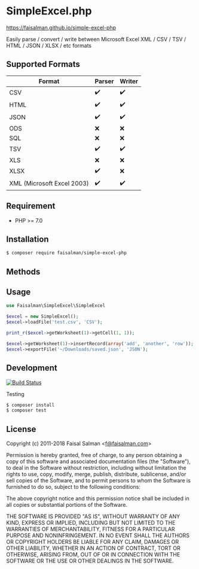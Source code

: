 # SimpleExcel.php

https://faisalman.github.io/simple-excel-php

Easily parse / convert / write between Microsoft Excel XML / CSV / TSV / HTML / JSON / XLSX / etc formats

## Supported Formats

| Format | Parser | Writer |
| --- | --- | --- |
| CSV | ✔️ | ✔️ |
| HTML | ✔️ | ✔️ |
| JSON | ✔️ | ✔️ |
| ODS | ❌ | ❌ |
| SQL | ❌ | ❌ |
| TSV | ✔️ | ✔️ |
| XLS | ❌ | ❌ |
| XLSX | ✔️ | ❌ |
| XML (Microsoft Excel 2003)| ✔️ | ✔️ |

## Requirement

* PHP >= 7.0

## Installation

```sh
$ composer require faisalman/simple-excel-php
```

## Methods

## Usage

```php
use Faisalman\SimpleExcel\SimpleExcel

$excel = new SimpleExcel();
$excel->loadFile('test.csv', 'CSV');

print_r($excel->getWorksheet(1)->getCell(1, 1));

$excel->getWorksheet(1)->insertRecord(array('add', 'another', 'row')); // insert more record
$excel->exportFile('~/Downloads/saved.json', 'JSON');
```

## Development

[![Build Status](https://travis-ci.org/faisalman/simple-excel-php.png)](https://travis-ci.org/faisalman/simple-excel-php)

Testing

```sh
$ composer install
$ composer test
```

## License

Copyright (c) 2011-2018 Faisal Salman <<f@faisalman.com>>

Permission is hereby granted, free of charge, to any person obtaining a copy
of this software and associated documentation files (the "Software"), to deal
in the Software without restriction, including without limitation the rights
to use, copy, modify, merge, publish, distribute, sublicense, and/or sell
copies of the Software, and to permit persons to whom the Software is
furnished to do so, subject to the following conditions:

The above copyright notice and this permission notice shall be included in
all copies or substantial portions of the Software.

THE SOFTWARE IS PROVIDED "AS IS", WITHOUT WARRANTY OF ANY KIND, EXPRESS OR
IMPLIED, INCLUDING BUT NOT LIMITED TO THE WARRANTIES OF MERCHANTABILITY,
FITNESS FOR A PARTICULAR PURPOSE AND NONINFRINGEMENT. IN NO EVENT SHALL THE
AUTHORS OR COPYRIGHT HOLDERS BE LIABLE FOR ANY CLAIM, DAMAGES OR OTHER
LIABILITY, WHETHER IN AN ACTION OF CONTRACT, TORT OR OTHERWISE, ARISING FROM,
OUT OF OR IN CONNECTION WITH THE SOFTWARE OR THE USE OR OTHER DEALINGS IN
THE SOFTWARE.
